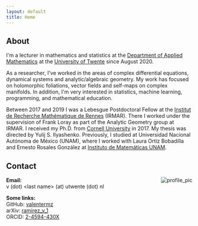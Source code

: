 ```yaml
---
layout: default
title: Home
---
```


<meta http-equiv="Content-Type" content="text/html; charset=utf-8"/>  <!-- For correct rendering with Emacs -->


## About

I'm a lecturer in mathematics and statistics at the [Department of Applied Mathematics](https://www.utwente.nl/en/eemcs/damut/) at the [University of Twente](https://www.utwente.nl/) since August 2020.

As a researcher, I've worked in the areas of complex differential equations, dynamical systems and analytic/algebraic geometry. My work has focused on holomorphic foliations, vector fields and self-maps on complex manifolds. In addition, I'm very interested in statistics, machine learning, programming, and mathematical education.

Between 2017 and 2019 I was a Lebesgue Postdoctoral Fellow at the [Institut de Recherche Mathématique de Rennes](http://irmar.univ-rennes1.fr/) (IRMAR). There I worked under the supervision of Frank Loray as part of the Analytic Geometry group at IRMAR. I received my Ph.D. from [Cornell University](http://www.math.cornell.edu) in 2017. My thesis was directed by Yulij S. Ilyashenko. Previously, I studied at Universidad Nacional Autónoma de México (UNAM), where I worked with Laura Ortiz Bobadilla and Ernesto Rosales González at [Instituto de Matemáticas UNAM](http://www.matem.unam.mx/).


## Contact

<img src="{{ site.baseurl }}/images/valente.JPG" alt="profile_pic" style="float:right;max-width: 45%;
    height: auto;">

**Email:**  
v (dot) \<last name\> (at) utwente (dot) nl

**Some links:**  
GitHub: [valentermz](https://github.com/valentermz)  
arXiv: [ramirez_v_1](https://arxiv.org/a/ramirez_v_1)  
ORCID: [2-4594-430X](https://orcid.org/0000-0002-4594-430X)
<!-- ResearchGate: [Valente_Ramirez](https://www.researchgate.net/profile/Valente_Ramirez) -->

&nbsp;

&nbsp;
